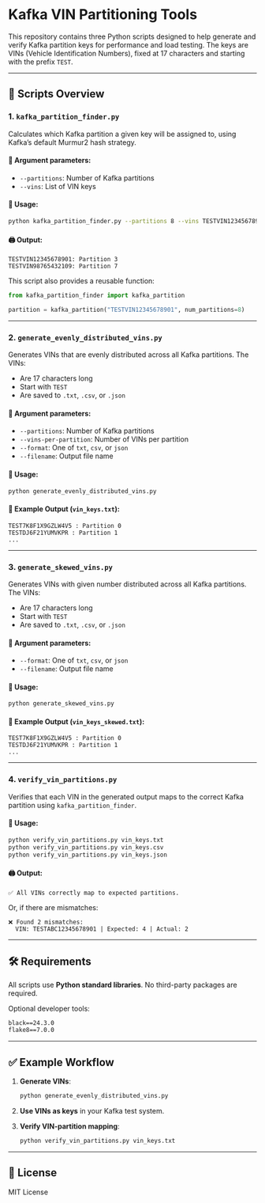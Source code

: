 # Kafka VIN Partitioning Tools

This repository contains three Python scripts designed to help generate and verify Kafka partition keys for performance and load testing. The keys are VINs (Vehicle Identification Numbers), fixed at 17 characters and starting with the prefix `TEST`.

---

## 📁 Scripts Overview

### 1. `kafka_partition_finder.py`

Calculates which Kafka partition a given key will be assigned to, using Kafka’s default Murmur2 hash strategy.

#### 🔧 Argument parameters:
- `--partitions`: Number of Kafka partitions
- `--vins`: List of VIN keys

#### 🏃 Usage:
```bash
python kafka_partition_finder.py --partitions 8 --vins TESTVIN12345678901 TESTVIN98765432109
```

#### 🖨 Output:
```
TESTVIN12345678901: Partition 3
TESTVIN98765432109: Partition 7
```

This script also provides a reusable function:
```python
from kafka_partition_finder import kafka_partition

partition = kafka_partition("TESTVIN12345678901", num_partitions=8)
```

---

### 2. `generate_evenly_distributed_vins.py`

Generates VINs that are evenly distributed across all Kafka partitions. The VINs:
- Are 17 characters long
- Start with `TEST`
- Are saved to `.txt`, `.csv`, or `.json`

#### 🔧 Argument parameters:
- `--partitions`: Number of Kafka partitions
- `--vins-per-partition`: Number of VINs per partition
- `--format`: One of `txt`, `csv`, or `json`
- `--filename`: Output file name

#### 🏃 Usage:
```bash
python generate_evenly_distributed_vins.py
```

#### 💾 Example Output (`vin_keys.txt`):
```
TEST7K8F1X9GZLW4V5 : Partition 0
TESTDJ6F21YUMVKPR : Partition 1
...
```

---

### 3. `generate_skewed_vins.py`

Generates VINs with given number distributed across all Kafka partitions. The VINs:
- Are 17 characters long
- Start with `TEST`
- Are saved to `.txt`, `.csv`, or `.json`

#### 🔧 Argument parameters:
- `--format`: One of `txt`, `csv`, or `json`
- `--filename`: Output file name

#### 🏃 Usage:
```bash
python generate_skewed_vins.py
```

#### 💾 Example Output (`vin_keys_skewed.txt`):
```
TEST7K8F1X9GZLW4V5 : Partition 0
TESTDJ6F21YUMVKPR : Partition 1
...
```

---

### 4. `verify_vin_partitions.py`

Verifies that each VIN in the generated output maps to the correct Kafka partition using `kafka_partition_finder`.

#### 🏃 Usage:
```bash
python verify_vin_partitions.py vin_keys.txt
python verify_vin_partitions.py vin_keys.csv
python verify_vin_partitions.py vin_keys.json
```

#### 🖨 Output:
```
✅ All VINs correctly map to expected partitions.
```

Or, if there are mismatches:
```
❌ Found 2 mismatches:
  VIN: TESTABC12345678901 | Expected: 4 | Actual: 2
```

---

## 🛠 Requirements

All scripts use **Python standard libraries**. No third-party packages are required.

Optional developer tools:
```txt
black==24.3.0
flake8==7.0.0
```

---

## ✅ Example Workflow

1. **Generate VINs**:
   ```bash
   python generate_evenly_distributed_vins.py
   ```

2. **Use VINs as keys** in your Kafka test system.

3. **Verify VIN-partition mapping**:
   ```bash
   python verify_vin_partitions.py vin_keys.txt
   ```

---

## 📄 License

MIT License